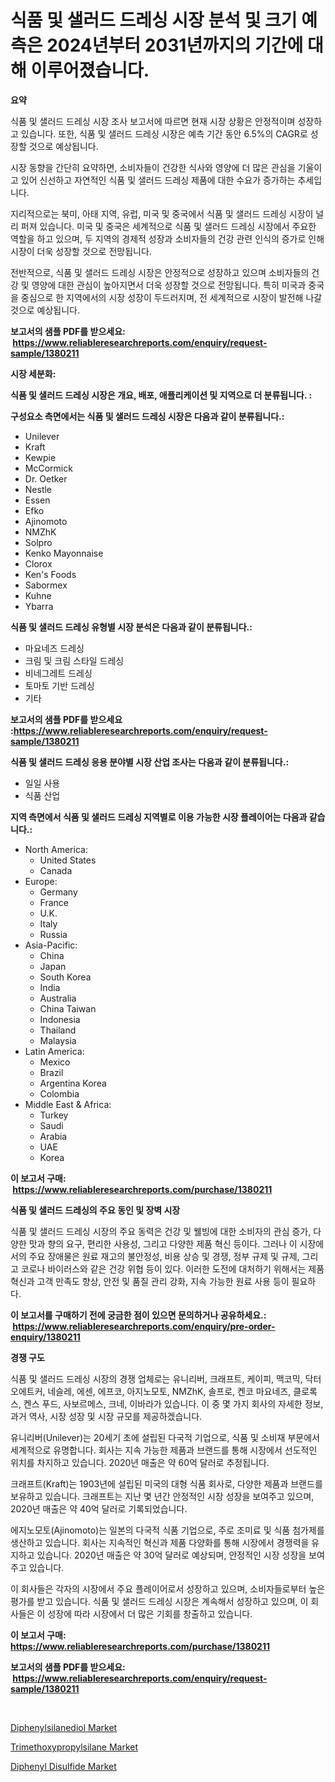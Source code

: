 <p><h1>식품 및 샐러드 드레싱 시장 분석 및 크기 예측은 2024년부터 2031년까지의 기간에 대해 이루어졌습니다.</h1></p><p><strong>요약</strong></p>
<p><p>식품 및 샐러드 드레싱 시장 조사 보고서에 따르면 현재 시장 상황은 안정적이며 성장하고 있습니다. 또한, 식품 및 샐러드 드레싱 시장은 예측 기간 동안 6.5%의 CAGR로 성장할 것으로 예상됩니다.</p><p>시장 동향을 간단히 요약하면, 소비자들이 건강한 식사와 영양에 더 많은 관심을 기울이고 있어 신선하고 자연적인 식품 및 샐러드 드레싱 제품에 대한 수요가 증가하는 추세입니다.</p><p>지리적으로는 북미, 아태 지역, 유럽, 미국 및 중국에서 식품 및 샐러드 드레싱 시장이 널리 퍼져 있습니다. 미국 및 중국은 세계적으로 식품 및 샐러드 드레싱 시장에서 주요한 역할을 하고 있으며, 두 지역의 경제적 성장과 소비자들의 건강 관련 인식의 증가로 인해 시장이 더욱 성장할 것으로 전망됩니다.</p><p>전반적으로, 식품 및 샐러드 드레싱 시장은 안정적으로 성장하고 있으며 소비자들의 건강 및 영양에 대한 관심이 높아지면서 더욱 성장할 것으로 전망됩니다. 특히 미국과 중국을 중심으로 한 지역에서의 시장 성장이 두드러지며, 전 세계적으로 시장이 발전해 나갈 것으로 예상됩니다.</p></p>
<p><strong>보고서의 샘플 PDF를 받으세요: &nbsp;<a href="https://www.reliableresearchreports.com/enquiry/request-sample/1380211">https://www.reliableresearchreports.com/enquiry/request-sample/1380211</a></strong></p>
<p><strong>시장 세분화:</strong></p>
<p><strong> 식품 및 샐러드 드레싱 시장은 개요, 배포, 애플리케이션 및 지역으로 더 분류됩니다. :</strong></p>
<p><strong>구성요소 측면에서는 식품 및 샐러드 드레싱 시장은 다음과 같이 분류됩니다.:</strong></p>
<p><ul><li>Unilever</li><li>Kraft</li><li>Kewpie</li><li>McCormick</li><li>Dr. Oetker</li><li>Nestle</li><li>Essen</li><li>Efko</li><li>Ajinomoto</li><li>NMZhK</li><li>Solpro</li><li>Kenko Mayonnaise</li><li>Clorox</li><li>Ken's Foods</li><li>Sabormex</li><li>Kuhne</li><li>Ybarra</li></ul></p>
<p><strong> 식품 및 샐러드 드레싱 유형별 시장 분석은 다음과 같이 분류됩니다.:</strong></p>
<p><ul><li>마요네즈 드레싱</li><li>크림 및 크림 스타일 드레싱</li><li>비네그레트 드레싱</li><li>토마토 기반 드레싱</li><li>기타</li></ul></p>
<p><strong>보고서의 샘플 PDF를 받으세요 :<a href="https://www.reliableresearchreports.com/enquiry/request-sample/1380211">https://www.reliableresearchreports.com/enquiry/request-sample/1380211</a></strong></p>
<p><strong> 식품 및 샐러드 드레싱 응용 분야별 시장 산업 조사는 다음과 같이 분류됩니다.:</strong></p>
<p><ul><li>일일 사용</li><li>식품 산업</li></ul></p>
<p><strong>지역 측면에서 식품 및 샐러드 드레싱 지역별로 이용 가능한 시장 플레이어는 다음과 같습니다.:</strong></p>
<p><ul>
    <li>
        North America:
        <ul>
            <li>United States</li>
            <li>Canada</li>
        </ul>
    </li>
    <li>
        Europe:
        <ul>
            <li>Germany</li>
            <li>France</li>
            <li>U.K.</li>
            <li>Italy</li>
            <li>Russia</li>
        </ul>
    </li>
    <li>
        Asia-Pacific:
        <ul>
            <li>China</li>
            <li>Japan</li>
            <li>South Korea</li>
            <li>India</li>
            <li>Australia</li>
            <li>China Taiwan</li>
            <li>Indonesia</li>
            <li>Thailand</li>
            <li>Malaysia</li>
        </ul>
    </li>
    <li>
        Latin America:
        <ul>
            <li>Mexico</li>
            <li>Brazil</li>
            <li>Argentina Korea</li>
            <li>Colombia</li>
        </ul>
    </li>
    <li>
        Middle East & Africa:
        <ul>
            <li>Turkey</li>
            <li>Saudi</li>
            <li>Arabia</li>
            <li>UAE</li>
            <li>Korea</li>
        </ul>
    </li>
    </ul></p>
<p><strong>이 보고서 구매: &nbsp;<a href="https://www.reliableresearchreports.com/purchase/1380211">https://www.reliableresearchreports.com/purchase/1380211</a></strong></p>
<p><strong>식품 및 샐러드 드레싱의 주요 동인 및 장벽 시장</strong></p>
<p><p>식품 및 샐러드 드레싱 시장의 주요 동력은 건강 및 웰빙에 대한 소비자의 관심 증가, 다양한 맛과 향의 요구, 편리한 사용성, 그리고 다양한 제품 혁신 등이다. 그러나 이 시장에서의 주요 장애물은 원료 재고의 불안정성, 비용 상승 및 경쟁, 정부 규제 및 규제, 그리고 코로나 바이러스와 같은 건강 위협 등이 있다. 이러한 도전에 대처하기 위해서는 제품 혁신과 고객 만족도 향상, 안전 및 품질 관리 강화, 지속 가능한 원료 사용 등이 필요하다.</p></p>
<p><strong>이 보고서를 구매하기 전에 궁금한 점이 있으면 문의하거나 공유하세요.: &nbsp;<a href="https://www.reliableresearchreports.com/enquiry/pre-order-enquiry/1380211">https://www.reliableresearchreports.com/enquiry/pre-order-enquiry/1380211</a></strong></p>
<p><strong>경쟁 구도</strong></p>
<p><p>식품 및 샐러드 드레싱 시장의 경쟁 업체로는 유니리버, 크래프트, 케이피, 맥코믹, 닥터 오에트커, 네슬레, 에센, 에프코, 아지노모토, NMZhK, 솔프로, 켄코 마요네즈, 클로록스, 켄스 푸드, 사보르메스, 크네, 이바라가 있습니다. 이 중 몇 가지 회사의 자세한 정보, 과거 역사, 시장 성장 및 시장 규모를 제공하겠습니다.</p><p>유니리버(Unilever)는 20세기 초에 설립된 다국적 기업으로, 식품 및 소비재 부문에서 세계적으로 유명합니다. 회사는 지속 가능한 제품과 브랜드를 통해 시장에서 선도적인 위치를 차지하고 있습니다. 2020년 매출은 약 60억 달러로 추정됩니다.</p><p>크래프트(Kraft)는 1903년에 설립된 미국의 대형 식품 회사로, 다양한 제품과 브랜드를 보유하고 있습니다. 크래프트는 지난 몇 년간 안정적인 시장 성장을 보여주고 있으며, 2020년 매출은 약 40억 달러로 기록되었습니다.</p><p>에지노모토(Ajinomoto)는 일본의 다국적 식품 기업으로, 주로 조미료 및 식품 첨가제를 생산하고 있습니다. 회사는 지속적인 혁신과 제품 다양화를 통해 시장에서 경쟁력을 유지하고 있습니다. 2020년 매출은 약 30억 달러로 예상되며, 안정적인 시장 성장을 보여주고 있습니다.</p><p>이 회사들은 각자의 시장에서 주요 플레이어로서 성장하고 있으며, 소비자들로부터 높은 평가를 받고 있습니다. 식품 및 샐러드 드레싱 시장은 계속해서 성장하고 있으며, 이 회사들은 이 성장에 따라 시장에서 더 많은 기회를 창출하고 있습니다.</p></p>
<p><strong>이 보고서 구매: &nbsp; <a href="https://www.reliableresearchreports.com/purchase/1380211">https://www.reliableresearchreports.com/purchase/1380211</a></strong></p>
<p><strong>보고서의 샘플 PDF를 받으세요: &nbsp;<a href="https://www.reliableresearchreports.com/enquiry/request-sample/1380211">https://www.reliableresearchreports.com/enquiry/request-sample/1380211</a></strong><strong></strong></p>
<p>&nbsp;</p>
<p><p><a href="https://github.com/seekum/Market-Research-Report-List-1/blob/main/diphenylsilanediol-market.md">Diphenylsilanediol Market</a></p><p><a href="https://github.com/timeliteaut/Market-Research-Report-List-1/blob/main/trimethoxypropylsilane-market.md">Trimethoxypropylsilane Market</a></p><p><a href="https://github.com/bobicer/Market-Research-Report-List-2/blob/main/diphenyl-disulfide-market.md">Diphenyl Disulfide Market</a></p></p>